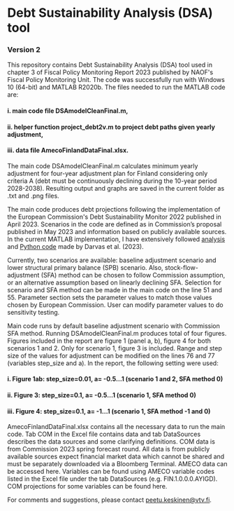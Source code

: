 # Debt Sustainability Analysis (DSA) tool	
### Version 2

This repository contains Debt Sustainability Analysis (DSA) tool used in chapter 3 of Fiscal Policy Monitoring Report 2023 published by NAOF's Fiscal Policy Monitoring Unit. 
The code was successfully run with Windows 10 (64-bit) and MATLAB R2020b. The files needed to run the MATLAB code are:

#### i.	main code file DSAmodelCleanFinal.m,
#### ii.	helper function project_debt2v.m to project debt paths given yearly adjustment,
#### iii.	data file AmecoFinlandDataFinal.xlsx.

The main code DSAmodelCleanFinal.m calculates minimum yearly adjustment for four-year adjustment plan for Finland considering only criteria A (debt must be continuously declining during the 10-year period 2028-2038). Resulting output and graphs are saved in the current folder as .txt and .png files.
 
The main code produces debt projections following the implementation of the European Commission's Debt Sustainability Monitor 2022 published in April 2023. Scenarios in the code are defined as in Commission’s proposal published in May 2023 and information based on publicly available sources. In the current MATLAB implementation, I have extensively followed [analysis](https://www.bruegel.org/working-paper/quantitative-evaluation-european-commissions-fiscal-governance-proposal) and [Python code](https://github.com/lennardwelslau/eu-debt-sustainability-analysis) made by Darvas et al. (2023).

Currently, two scenarios are available: baseline adjustment scenario and lower structural primary balance (SPB) scenario. Also, stock-flow-adjustment (SFA) method can be chosen to follow Commission assumption, or an alternative assumption based on linearly declining SFA. Selection for scenario and SFA method can be made in the main code on the line 51 and 55. Parameter section sets the parameter values to match those values chosen by European Commission. User can modify parameter values to do sensitivity testing.

Main code runs by default baseline adjustment scenario with Commission SFA method. Running DSAmodelCleanFinal.m produces total of four figures. Figures included in the report are figure 1 (panel a, b), figure 4 for both scenarios 1 and 2. Only for scenario 1, figure 3 is included. Range and step size of the values for adjustment can be modified on the lines 76 and 77 (variables step_size and a). In the report, the following setting were used: 

#### i.	Figure 1ab: step_size=0.01, a= -0.5…1 (scenario 1 and 2, SFA method 0)	
#### ii.	Figure 3: step_size=0.1, a= -0.5…1 (scenario 1, SFA method 0)
#### iii.	Figure 4: step_size=0.1, a= -1…1 (scenario 1, SFA method -1 and 0)

AmecoFinlandDataFinal.xlsx contains all the necessary data to run the main code. Tab COM in the Excel file contains data and tab DataSources describes the data sources and some clarifying definitions. COM data is from Commission 2023 spring forecast round. All data is from publicly available sources expect financial market data which cannot be shared and must be separately downloaded via a Bloomberg Terminal. AMECO data can be accessed here. Variables can be found using AMECO variable codes listed in the Excel file under the tab DataSources (e.g. FIN.1.0.0.0.AYIGD). COM projections for some variables can be found here.


For comments and suggestions, please contact peetu.keskinen@vtv.fi.
